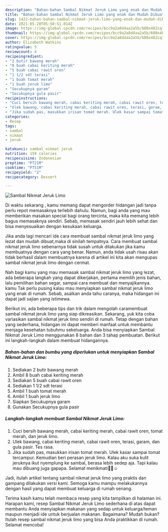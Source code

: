 ```yaml
---
description: "Bahan-bahan Sambal Nikmat Jeruk Limo yang enak dan Mudah Dibuat"
title: "Bahan-bahan Sambal Nikmat Jeruk Limo yang enak dan Mudah Dibuat"
slug: 1422-bahan-bahan-sambal-nikmat-jeruk-limo-yang-enak-dan-mudah-dibuat
date: 2021-05-20T05:50:51.014Z
image: https://img-global.cpcdn.com/recipes/bcc9a2a8d4aa2a5b/680x482cq70/sambal-nikmat-jeruk-limo-foto-resep-utama.jpg
thumbnail: https://img-global.cpcdn.com/recipes/bcc9a2a8d4aa2a5b/680x482cq70/sambal-nikmat-jeruk-limo-foto-resep-utama.jpg
cover: https://img-global.cpcdn.com/recipes/bcc9a2a8d4aa2a5b/680x482cq70/sambal-nikmat-jeruk-limo-foto-resep-utama.jpg
author: Elizabeth Watkins
ratingvalue: 5
reviewcount: 4
recipeingredient:
- "2 butir bawang merah"
- "8 buah cabai keriting merah"
- "5 buah cabai rawit oren"
- "1 1/2 sdt terasi"
- "1 buah tomat merah"
- "1 buah jeruk limo"
- "Secukupnya garam"
- "Secukupnya gula pasir"
recipeinstructions:
- "Cuci bersih bawang merah, cabai keriting merah, cabai rawit oren, tomat merah, dan jeruk limo."
- "Ulek bawang, cabai keriting merah, cabai rawit oren, terasi, garam, dan gula pasir. Tes rasa."
- "Jika sudah pas, masukkan irisan tomat merah. Ulek kasar sampai tomat tercampur. Kemudian beri perasan jeruk limo. Kalau aku suka kulit jeruknya ikut nyemplung ke sambal, berasa lebih sedep aja. Tapi kalau mau dibuang juga gapapa. Selamat menikmati🙏🏻☺️"
categories:
- Resep
tags:
- sambal
- nikmat
- jeruk

katakunci: sambal nikmat jeruk 
nutrition: 159 calories
recipecuisine: Indonesian
preptime: "PT21M"
cooktime: "PT51M"
recipeyield: "2"
recipecategory: Dessert

---
```



![Sambal Nikmat Jeruk Limo](https://img-global.cpcdn.com/recipes/bcc9a2a8d4aa2a5b/680x482cq70/sambal-nikmat-jeruk-limo-foto-resep-utama.jpg)

Di waktu  sekarang , kamu memang dapat mengorder hidangan jadi tanpa perlu repot memasaknya terlebih dahulu. Namun, bagi anda yang mau memberikan masakan special bagi orang tercinta, maka kita memang lebih bagus memasaknya sendiri. Sebab, memasak sendiri jauh lebih sehat dan bisa menyesuaikan dengan kesukaan keluarga.

Jika anda lagi mencari ide cara membuat sambal nikmat jeruk limo yang lezat dan mudah dibuat,maka di sinilah tempatnya. Cara membuat sambal nikmat jeruk limo  sebenarnya tidak susah untuk dilakukan jika kamu membuatnya dengan cara yang benar. Namun, anda tidak usah risau akan tidak berhasil dalam membuatnya 
karena di artikel ini kita akan mengupas sambal nikmat jeruk limo dengan cermat.  



Nah bagi kamu yang mau memasak sambal nikmat jeruk limo yang lezat, ada beberapa langkah yang dapat dikerjakan, pertama memilih jenis bahan, lalu pemilihan bahan segar, sampai cara membuat dan menyajikannya. kamu Tak perlu pusing kalau mau menyiapkan sambal nikmat jeruk limo yang enak di rumah. Sebab, asalkan anda  tahu caranya, maka hidangan ini dapat jadi sajian yang istimewa.

Berikut ini, ada beberapa tips dan trik dalam mengolah caramembuat sambal nikmat jeruk limo yang siap dikreasikan. Sekarang, yuk kita coba variasikan sambal nikmat jeruk limo sendiri di rumah. Tetap dengan bahan yang sederhana, hidangan ini dapat memberi manfaat untuk membantu menjaga kesehatan tubuhmu sekeluarga. Anda bisa menyiapkan Sambal Nikmat Jeruk Limo menggunakan 8 bahan dan 3 tahap pembuatan. Berikut ini langkah-langkah dalam membuat hidangannya.

<!--inarticleads1-->

##### Bahan-bahan dan bumbu yang diperlukan untuk menyiapkan Sambal Nikmat Jeruk Limo:

1. Sediakan 2 butir bawang merah
1. Ambil 8 buah cabai keriting merah
1. Sediakan 5 buah cabai rawit oren
1. Sediakan 1 1/2 sdt terasi
1. Ambil 1 buah tomat merah
1. Ambil 1 buah jeruk limo
1. Siapkan Secukupnya garam
1. Gunakan Secukupnya gula pasir




<!--inarticleads2-->

##### Langkah-langkah membuat Sambal Nikmat Jeruk Limo:

1. Cuci bersih bawang merah, cabai keriting merah, cabai rawit oren, tomat merah, dan jeruk limo.
1. Ulek bawang, cabai keriting merah, cabai rawit oren, terasi, garam, dan gula pasir. Tes rasa.
1. Jika sudah pas, masukkan irisan tomat merah. Ulek kasar sampai tomat tercampur. Kemudian beri perasan jeruk limo. Kalau aku suka kulit jeruknya ikut nyemplung ke sambal, berasa lebih sedep aja. Tapi kalau mau dibuang juga gapapa. Selamat menikmati🙏🏻☺️




Jadi, itulah artikel tentang  sambal nikmat jeruk limo  yang praktis dan gampang dilakukan versi kami. Semoga kamu mampu melakukannya dengan hasil yang dapat membuat keluarga di rumah senang. 

Terima kasih kamu telah membaca resep yang kita tampilkan di halaman ini. Harapan kami, resep  Sambal Nikmat Jeruk Limo sederhana di atas dapat membantu Anda menyiapkan makanan yang sedap untuk keluarga/teman maupun menjadi ide untuk berjualan makanan. Bagaimana? Mudah bukan? Itulah resep sambal nikmat jeruk limo yang bisa Anda praktikkan di rumah. Selamat mencoba!

